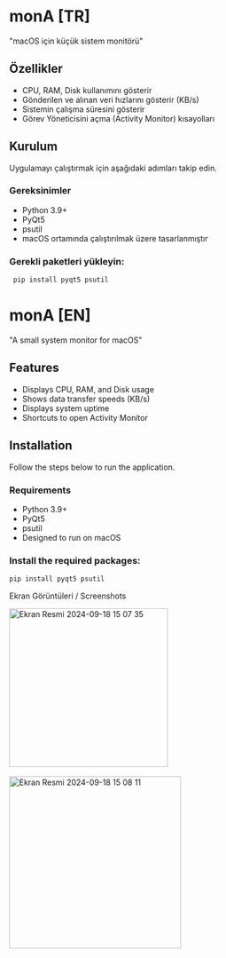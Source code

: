  # monA [TR]
   "macOS için küçük sistem monitörü"

## Özellikler

- CPU, RAM, Disk kullanımını gösterir
- Gönderilen ve alınan veri hızlarını gösterir (KB/s)
- Sistemin çalışma süresini gösterir
- Görev Yöneticisini açma (Activity Monitor) kısayolları
  
## Kurulum
Uygulamayı çalıştırmak için aşağıdaki adımları takip edin.

### Gereksinimler

- Python 3.9+
- PyQt5
- psutil
- macOS ortamında çalıştırılmak üzere tasarlanmıştır

### Gerekli paketleri yükleyin:
```bash
 pip install pyqt5 psutil
```



# monA [EN]
 "A small system monitor for macOS"

## Features

- Displays CPU, RAM, and Disk usage
- Shows data transfer speeds (KB/s)
- Displays system uptime
- Shortcuts to open Activity Monitor

## Installation
Follow the steps below to run the application.

### Requirements

- Python 3.9+
- PyQt5
- psutil
- Designed to run on macOS

### Install the required packages:

```bash
pip install pyqt5 psutil
```

Ekran Görüntüleri / Screenshots

<img width="286" alt="Ekran Resmi 2024-09-18 15 07 35" src="https://github.com/user-attachments/assets/899eba91-ec6e-46cd-8f4e-de0920f7b2f1">
<br></br>
<img width="310" alt="Ekran Resmi 2024-09-18 15 08 11" src="https://github.com/user-attachments/assets/03551d2e-c1fb-479d-9b6c-ca5a4e67df8c">








   

